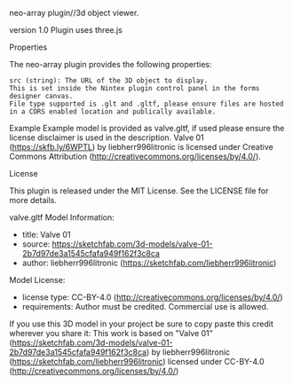 neo-array plugin//3d object viewer.

version 1.0
Plugin uses three.js 

Properties

The neo-array plugin provides the following properties:

    src (string): The URL of the 3D object to display.
    This is set inside the Nintex plugin control panel in the forms designer canvas.
    File type supported is .glt and .gltf, please ensure files are hosted in a CORS enabled location and publically available.

Example
Example model is provided as valve.gltf, if used please ensure the license disclaimer is used in the description.
Valve 01 (https://skfb.ly/6WPTL) by liebherr996litronic is licensed under Creative Commons Attribution (http://creativecommons.org/licenses/by/4.0/).

License

This plugin is released under the MIT License. See the LICENSE file for more details.

valve.gltf Model Information:
* title:	Valve 01
* source:	https://sketchfab.com/3d-models/valve-01-2b7d97de3a1545cfafa949f162f3c8ca
* author:	liebherr996litronic (https://sketchfab.com/liebherr996litronic)

Model License:
* license type:	CC-BY-4.0 (http://creativecommons.org/licenses/by/4.0/)
* requirements:	Author must be credited. Commercial use is allowed.

If you use this 3D model in your project be sure to copy paste this credit wherever you share it:
This work is based on "Valve 01" (https://sketchfab.com/3d-models/valve-01-2b7d97de3a1545cfafa949f162f3c8ca) by liebherr996litronic (https://sketchfab.com/liebherr996litronic) licensed under CC-BY-4.0 (http://creativecommons.org/licenses/by/4.0/)